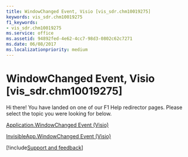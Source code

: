 ```yaml
---
title: WindowChanged Event, Visio [vis_sdr.chm10019275]
keywords: vis_sdr.chm10019275
f1_keywords:
- vis_sdr.chm10019275
ms.service: office
ms.assetid: 94892fed-4e62-4cc7-98d3-0802c62c7271
ms.date: 06/08/2017
ms.localizationpriority: medium
---
```



# WindowChanged Event, Visio [vis_sdr.chm10019275]

Hi there! You have landed on one of our F1 Help redirector pages. Please select the topic you were looking for below.

[Application.WindowChanged Event (Visio)](https://msdn.microsoft.com/library/29bb6ea8-4558-38c4-941f-839cd119abba%28Office.15%29.aspx)

[InvisibleApp.WindowChanged Event (Visio)](https://msdn.microsoft.com/library/f29408f1-fce6-85c9-779e-dba20d811755%28Office.15%29.aspx)

[!include[Support and feedback](~/includes/feedback-boilerplate.md)]